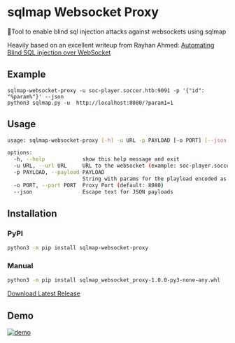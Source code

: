 # sqlmap Websocket Proxy
💉Tool to enable blind sql injection attacks against websockets using sqlmap

Heavily based on an excellent writeup from Rayhan Ahmed: [Automating Blind SQL injection over WebSocket](https://rayhan0x01.github.io/ctf/2021/04/02/blind-sqli-over-websocket-automation.html)

## Example
```
sqlmap-websocket-proxy -u soc-player.soccer.htb:9091 -p '{"id": "%param%"}' --json
python3 sqlmap.py -u  http://localhost:8080/?param1=1
```
## Usage
```bash
usage: sqlmap-websocket-proxy [-h] -u URL -p PAYLOAD [-o PORT] [--json]

options:
  -h, --help            show this help message and exit
  -u URL, --url URL     URL to the websocket (example: soc-player.soccer.htb:9091)
  -p PAYLOAD, --payload PAYLOAD
                        String with params for the playload encoded as %param% (example: {"id": "%param%"})
  -o PORT, --port PORT  Proxy Port (default: 8080)
  --json                Escape text for JSON payloads
```

## Installation

### PyPI
```bash
python3 -m pip install sqlmap-websocket-proxy
```

### Manual 
```bash
python3 -m pip install sqlmap_websocket_proxy-1.0.0-py3-none-any.whl
```
[Download Latest Release](https://github.com/BKreisel/sqlmap-websocket-proxy/releases/download/1.0.0/sqlmap_websocket_proxy-1.0.0-py3-none-any.whl)

## Demo
[![demo](https://asciinema.org/a/550190.svg)](https://asciinema.org/a/550190?autoplay=1)
